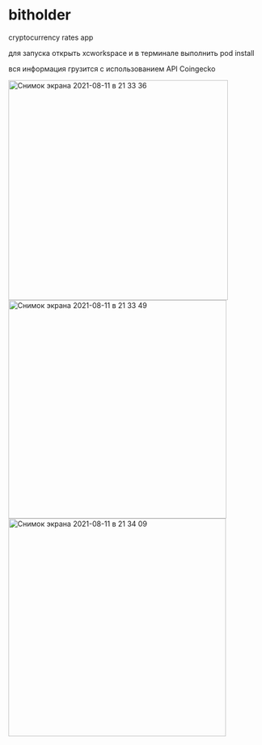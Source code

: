 # bitholder
cryptocurrency rates app

для запуска открыть xcworkspace и в терминале выполнить pod install

вся информация грузится с использованием API Coingecko

<img width="434" alt="Снимок экрана 2021-08-11 в 21 33 36" src="https://user-images.githubusercontent.com/13568538/129084121-a0d4fb22-ee57-44b7-b97c-c2a4199a77d1.png">
<img width="431" alt="Снимок экрана 2021-08-11 в 21 33 49" src="https://user-images.githubusercontent.com/13568538/129084138-f17c344c-5cf1-4902-b13e-6775f078c6da.png">
<img width="430" alt="Снимок экрана 2021-08-11 в 21 34 09" src="https://user-images.githubusercontent.com/13568538/129084139-72883c9c-e85c-4bff-88e1-1765000ad90d.png">





